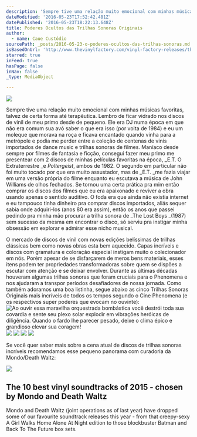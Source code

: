 ```yaml
---
description: 'Sempre tive uma relação muito emocional com minhas músicas favoritas, talvez de certa forma até terapêutica. Lembro de ficar vidrado nos discos de vinil de meu primo desde de pequeno. Ele era DJ numa época em que não era comum sua avó saber o que era isso (por volta de 1984) e eu um moleque que morava na roça e ficava encantado quando vinha para a metrópole e podia me perder entre a coleção de centenas de vinis importados de dance music e trilhas sonoras de filmes. Maníaco desde sempre por filmes de fantasia e ficção, consegui fazer meu primo me presentear com 2 discos de minhas películas favoritas na época, E.T. O Extraterrestre e Poltergeist, ambos de 1982. O segundo em particular não foi muito tocado por que era muito assustador, mas de E.T. me fazia viajar em uma versão própria do filme enquanto eu escutava a música de John Williams de olhos fechados. Se tornou uma certa prática pra mim então comprar os discos dos filmes que eu era apaixonado e reviver a obra usando apenas o sentido auditivo. O foda era que ainda não existia internet e eu tampouco tinha dinheiro pra comprar discos importados, aliás sequer sabia onde adquiri-los (anos 80 era assim), então os anos que passei pedindo pra minha mão procurar a trilha sonora de The Lost Boys (1987) sem sucesso da mesma em encontrar o disco, só serviu pra instigar minha obsessão em explorar e admirar esse nicho musical.'
dateModified: '2016-05-23T17:52:42.481Z'
datePublished: '2016-05-23T18:22:13.648Z'
title: Poderes Ocultos das Trilhas Sonoras Originais
author:
  - name: Caue Custódio
sourcePath: _posts/2016-05-23-o-poderes-ocultos-das-trilhas-sonoras.md
isBasedOnUrl: 'http://www.thevinylfactory.com/vinyl-factory-releases/the-10-best-vinyl-soundtracks-of-2015-chosen-by-mondo-and-death-waltz/'
starred: true
inFeed: true
hasPage: false
inNav: false
_type: MediaObject

---
```

![](https://the-grid-user-content.s3-us-west-2.amazonaws.com/56ddea40-8b16-4c04-b26d-64efa9fbea64.png)

Sempre tive uma relação muito emocional com minhas músicas favoritas, talvez de certa forma até terapêutica. Lembro de ficar vidrado nos discos de vinil de meu primo desde de pequeno. Ele era DJ numa época em que não era comum sua avó saber o que era isso (por volta de 1984) e eu um moleque que morava na roça e ficava encantado quando vinha para a metrópole e podia me perder entre a coleção de centenas de vinis importados de dance music e trilhas sonoras de filmes. Maníaco desde sempre por filmes de fantasia e ficção, consegui fazer meu primo me presentear com 2 discos de minhas películas favoritas na época, _E.T. O Extraterrestre _e _Poltergeist_, ambos de 1982\. O segundo em particular não foi muito tocado por que era muito assustador, mas de _E.T. _me fazia viajar em uma versão própria do filme enquanto eu escutava a música de John Williams de olhos fechados. Se tornou uma certa prática pra mim então comprar os discos dos filmes que eu era apaixonado e reviver a obra usando apenas o sentido auditivo. O foda era que ainda não existia internet e eu tampouco tinha dinheiro pra comprar discos importados, aliás sequer sabia onde adquiri-los (anos 80 era assim), então os anos que passei pedindo pra minha mão procurar a trilha sonora de _The Lost Boys _(1987) sem sucesso da mesma em encontrar o disco, só serviu pra instigar minha obsessão em explorar e admirar esse nicho musical.

O mercado de discos de vinil com novas edições belíssimas de trilhas clássicas bem como novas obras esta bem aquecido. Capas incríveis e discos com gramatura e coloração especial instigam muito o colecionador em nós. Porém apesar de se disfarçarem de meros bens materiais, esses itens podem ter propriedades transformadoras sobre quem se dispões a escutar com atenção e se deixar envolver. Durante as últimas décadas houveram algumas trilhas sonoras que foram cruciais para o Phenomena e nos ajudaram a transpor períodos desafiadores de nossa jornada. Como também adoramos uma boa listinha, segue abaixo as cinco Trilhas Sonoras Originais mais incríveis de todos os tempos segundo o Cine Phenomena (e os respectivos super poderes que evocam no ouvinte):
![Ao ouvir essa maravilha orquestrada bombástica você destrói toda sua covardia e sente seu plexo solar explodir em vibrações heróicas de diligência. Quando o fardo lhe parecer pesado, deixe o clima épico e grandioso elevar sua coragem!](https://the-grid-user-content.s3-us-west-2.amazonaws.com/6aa5efc3-0cc2-4e7c-9e54-fef7c46f97e1.jpg)
![](https://the-grid-user-content.s3-us-west-2.amazonaws.com/f25a4388-d42a-4da8-8622-1cfdb47f0b3b.jpg)
![](https://the-grid-user-content.s3-us-west-2.amazonaws.com/59fa4959-2f4f-424c-a017-1010d18bf4a6.jpg)
![](https://the-grid-user-content.s3-us-west-2.amazonaws.com/dac28822-880f-4c7a-b32b-e47f0653efdc.jpg)
![](https://the-grid-user-content.s3-us-west-2.amazonaws.com/610e72c2-b3c4-471e-8843-9b887fc29ad9.jpg)

Se você quer saber mais sobre a cena atual de discos de trilhas sonoras incríveis recomendamos esse pequeno panorama com curadoria da Mondo/Death Waltz:

<article style=""><img src="https://the-grid-user-content.s3-us-west-2.amazonaws.com/224a8ea6-f9bd-4b2e-8323-74f8d9c71616.jpg" /><h1>The 10 best vinyl soundtracks of 2015 - chosen by Mondo and Death Waltz</h1><p>Mondo and Death Waltz (joint operations as of last year) have dropped some of our favourite soundtrack releases this year - from that creepy-sexy A Girl Walks Home Alone At Night edition to those blockbuster Batman and Back To The Future box sets.</p></article>